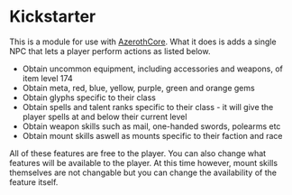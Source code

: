 # Kickstarter
This is a module for use with [AzerothCore](https://github.com/azerothcore/azerothcore-wotlk). What it does is adds a single NPC that lets a player perform actions as listed below.

* Obtain uncommon equipment, including accessories and weapons, of item level 174
* Obtain meta, red, blue, yellow, purple, green and orange gems
* Obtain glyphs specific to their class
* Obtain spells and talent ranks specific to their class - it will give the player spells at and below their current level
* Obtain weapon skills such as mail, one-handed swords, polearms etc
* Obtain mount skills aswell as mounts specific to their faction and race

All of these features are free to the player. You can also change what features will be available to the player. At this time however, mount skills themselves are not changable but you can change the availability of the feature itself.
